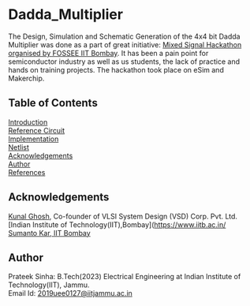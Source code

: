 # Dadda_Multiplier
The Design, Simulation and Schematic Generation of the 4x4 bit Dadda Multiplier was done as a part of great initiative: [Mixed Signal Hackathon organised by FOSSEE IIT Bombay](https://esim.marathoniitb.in/home). It has been a pain point for semiconductor industry as well as us students, the lack of practice and hands on training projects. The hackathon took place on eSim and Makerchip. 


## Table of Contents 
[Introduction](#introduction) <br />
[Reference Circuit](#reference-circuit) <br />
[Implementation](#implementataion)<br />
[Netlist](#netlist)<br />
[Acknowledgements](#acknowledgements) <br />
[Author](#author)<br/>
[References](#references)













## Acknowledgements 
[Kunal Ghosh](https://github.com/kunalg123), Co-founder of VLSI System Design (VSD) Corp. Pvt. Ltd. <br />
[Indian Institute of Technology(IIT),Bombay](https://www.iitb.ac.in/ <br />
[Sumanto Kar, IIT Bombay](https://www.linkedin.com/in/sumanto-kar-0424391a9)

## Author
Prateek Sinha: B.Tech(2023) Electrical Engineering at Indian Institute of Technology(IIT), Jammu. <br />
Email Id: 2019uee0127@iitjammu.ac.in
